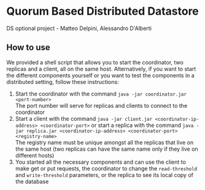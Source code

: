 # Quorum Based Distributed Datastore
DS optional project - Matteo Delpini, Alessandro D'Alberti

## How to use
We provided a shell script that allows you to start the coordinator, two replicas and a client, all on the same host. Alternatively, if you want to start the different components yourself or you want to test the components in a distributed setting, follow these instructions:<br>
1. Start the coordinator with the command
    ```java -jar coordinator.jar <port-number>```<br>
The port number will serve for replicas and clients to connect to the coordinator
2. Start a client with the command ```java -jar client.jar <coordinator-ip-address> <coordinator-port>``` or start a replica with the command ```java -jar replica.jar <coordinator-ip-address> <coordinator-port> <registry-name>```<br>
The registry name must be unique amongst all the replicas that live on the same host (two replicas can have the same name only if they live on different hosts)
3. You started all the necessary components and can use the client to make get or put requests, the coordinator to change the ```read-threshold``` and ```write-threshold``` parameters, or the replica to see its local copy of the database
